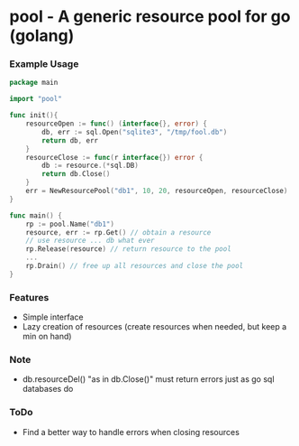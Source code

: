 # pool - A generic resource pool for go (golang)

### Example Usage

```go
package main

import "pool"

func init(){
	resourceOpen := func() (interface{}, error) {
		db, err := sql.Open("sqlite3", "/tmp/fool.db")
		return db, err
	}
	resourceClose := func(r interface{}) error {
		db := resource.(*sql.DB)
		return db.Close() 
	}
	err = NewResourcePool("db1", 10, 20, resourceOpen, resourceClose)
}

func main() {
	rp := pool.Name("db1")
	resource, err := rp.Get() // obtain a resource
	// use resource ... db what ever
	rp.Release(resource) // return resource to the pool
	...
	rp.Drain() // free up all resources and close the pool
}
```

### Features

- Simple interface
- Lazy creation of resources (create resources when needed, but keep a min on hand)

### Note
-  db.resourceDel() "as in db.Close()" must return errors just as go sql databases do

### ToDo
- Find a better way to handle errors when closing resources